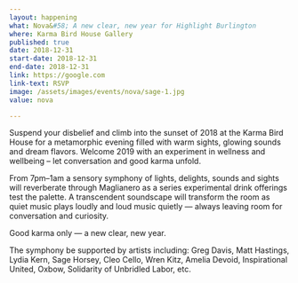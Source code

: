 ```yaml
---
layout: happening
what: Nova&#58; A new clear, new year for Highlight Burlington
where: Karma Bird House Gallery
published: true
date: 2018-12-31
start-date: 2018-12-31
end-date: 2018-12-31
link: https://google.com
link-text: RSVP
image: /assets/images/events/nova/sage-1.jpg
value: nova

---
```


Suspend your disbelief and climb into the sunset of 2018 at the Karma Bird House for a metamorphic evening filled with warm sights, glowing sounds and dream flavors. Welcome 2019 with an experiment in wellness and wellbeing – let conversation and good karma unfold.

From 7pm–1am a sensory symphony of lights, delights, sounds and sights will reverberate through Maglianero as a series experimental drink offerings test the palette. A transcendent soundscape will transform the room as quiet music plays loudly and loud music quietly — always leaving room for conversation and curiosity.

Good karma only — a new clear, new year.

The symphony be supported by artists including: Greg Davis, Matt Hastings, Lydia Kern, Sage Horsey, Cleo Cello, Wren Kitz, Amelia Devoid, Inspirational United, Oxbow, Solidarity of Unbridled Labor, etc.


